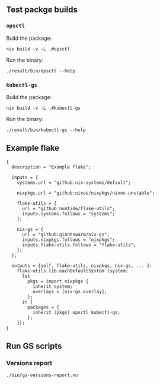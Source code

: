 ## Test packge builds

### `opsctl`

Build the package:
```
nix build -v -L .#opsctl
```

Run the binary:
```
./result/bin/opsctl --help
```

### `kubectl-gs`

Build the package:
```
nix build -v -L .#kubectl-gs
```

Run the binary:
```
./result/bin/kubectl-gs --help
```


## Example flake

```
{
  description = "Example flake";

  inputs = {
    systems.url = "github:nix-systems/default";

    nixpkgs.url = "github:nixos/nixpkgs/nixos-unstable";

    flake-utils = {
      url = "github:numtide/flake-utils";
      inputs.systems.follows = "systems";
    };

    nix-gs = {
      url = "github:giantswarm/nix-gs";
      inputs.nixpkgs.follows = "nixpkgs";
      inputs.flake-utils.follows = "flake-utils";
    };
  };

  outputs = {self, flake-utils, nixpkgs, nix-gs, ... }:
    flake-utils.lib.eachDefaultSystem (system:
      let
        pkgs = import nixpkgs {
          inherit system;
          overlays = [nix-gs.overlay];
        };
      in {
        packages = {
          inherit (pkgs) opsctl kubectl-gs;
        };
    });
}
```

## Run GS scripts

### Versions report

```
./bin/gs-versions-report.nu
```
